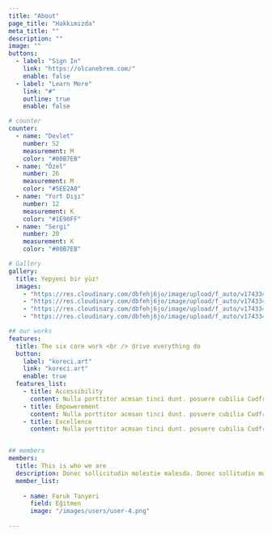 ```yaml
---
title: "About"
page_title: "Hakkımızda"
meta_title: ""
description: ""
image: ""
buttons:
  - label: "Sign In"
    link: "https://olcanebrem.com/"
    enable: false
  - label: "Learn More"
    link: "#"
    outline: true
    enable: false

# counter
counter:
  - name: "Devlet"
    number: 52
    measurement: M
    color: "#00B7EB"
  - name: "Özel"
    number: 26
    measurement: M
    color: "#5EE2A0"
  - name: "Yurt Dışı"
    number: 12
    measurement: K
    color: "#1E90FF"
  - name: "Sergi"
    number: 20
    measurement: K
    color: "#00B7EB"

# Gallery
gallery:
  title: Yepyeni bir yüz!
  images:
    - "https://res.cloudinary.com/dbfehj6jo/image/upload/f_auto/v1743347561/AF1QipPNGjMkTwH8uk3ITEmKHFYKMHyXHKcii0F5IDxC_s0.jpg"
    - "https://res.cloudinary.com/dbfehj6jo/image/upload/f_auto/v1743347557/466962702_17966064230812745_7183673344313737850_n.jpg"
    - "https://res.cloudinary.com/dbfehj6jo/image/upload/f_auto/v1743347555/image_8.png"
    - "https://res.cloudinary.com/dbfehj6jo/image/upload/f_auto/v1743348091/image_9.png"

## our works
features:
  title: The six core work <br /> drive everything do
  button:
    label: "koreci.art"
    link: "koreci.art"
    enable: true
  features_list:
    - title: Accessibility
      content: Nulla porttitor acmsan tinci dunt. posuere cubilia Cudfrae Donec velit neque, autor sit amet aliuam vel
    - title: Empowerement
      content: Nulla porttitor acmsan tinci dunt. posuere cubilia Cudfrae Donec velit neque, autor sit amet aliuam vel
    - title: Excellence
      content: Nulla porttitor acmsan tinci dunt. posuere cubilia Cudfrae Donec velit neque, autor sit amet aliuam vel


## members
members:
  title: This is who we are
  description: Donec sollicitudin molestie malesda. Donec sollitudin mol estie ultricies ligula sed magna dictum
  member_list:
    
    - name: Faruk Tanyeri
      field: Eğitmen
      image: "/images/users/user-4.png"
   
---
```



